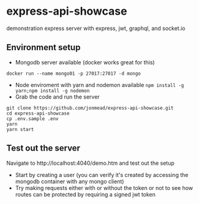 # express-api-showcase
demonstration express server with express, jwt, graphql, and socket.io

## Environment setup
* Mongodb server available (docker works great for this)

```docker run --name mongo01 -p 27017:27017 -d mongo ```
* Node enviroment with yarn and nodemon available
```npm install -g yarn;npm install -g nodemon```
* Grab the code and run the server
```
git clone https://github.com/jonmead/express-api-showcase.git
cd express-api-showcase
cp .env.sample .env
yarn
yarn start
```

## Test out the server
Navigate to http://localhost:4040/demo.htm and test out the setup
* Start by creating a user (you can verify it's created by accessing the mongodb container with any mongo client)
* Try making requests either with or without the token or not to see how routes can be protected by requiring a signed jwt token
